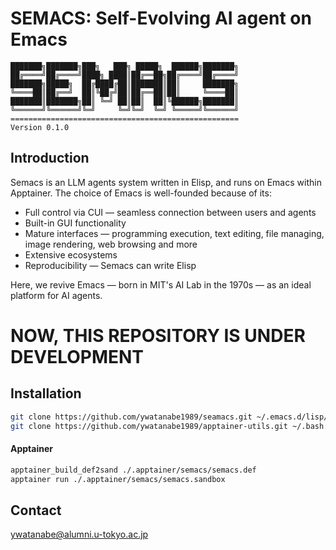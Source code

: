 <!-- ---
!-- title: ./Semacs/README.md
!-- author: ywatanabe
!-- date: 2024-12-08 03:12:12
!-- --- -->


# SEMACS: Self-Evolving AI agent on Emacs

``` plaintext
███████╗███████╗███╗   ███╗ █████╗  ██████╗███████╗
██╔════╝██╔════╝████╗ ████║██╔══██╗██╔════╝██╔════╝
███████╗█████╗  ██╔████╔██║███████║██║     ███████╗
╚════██║██╔══╝  ██║╚██╔╝██║██╔══██║██║     ╚════██║
███████║███████╗██║ ╚═╝ ██║██║  ██║╚██████╗███████║
╚══════╝╚══════╝╚═╝     ╚═╝╚═╝  ╚═╝ ╚═════╝╚══════╝
===================================================
Version 0.1.0
```

## Introduction
Semacs is an LLM agents system written in Elisp, and runs on Emacs within Apptainer. The choice of Emacs is well-founded because of its:
- Full control via CUI — seamless connection between users and agents
- Built-in GUI functionality
- Mature interfaces — programming execution, text editing, file managing, image rendering, web browsing and more
- Extensive ecosystems
- Reproducibility — Semacs can write Elisp

Here, we revive Emacs — born in MIT's AI Lab in the 1970s — as an ideal platform for AI agents.


NOW, THIS REPOSITORY IS UNDER DEVELOPMENT
==========================================

## Installation

```bash
git clone https://github.com/ywatanabe1989/seamacs.git ~/.emacs.d/lisp/seamacs
git clone https://github.com/ywatanabe1989/apptainer-utils.git ~/.bash.d/apptainer-utils
```

#### Apptainer

``` bash
apptainer_build_def2sand ./.apptainer/semacs/semacs.def
apptainer run ./.apptainer/semacs/semacs.sandbox
```

## Contact
ywatanabe@alumni.u-tokyo.ac.jp
